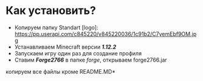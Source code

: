 # Как установить?
* Копируем папку Standart
[logo]: https://pp.userapi.com/c845220/v845220036/1c91b2/C7yemEbf9OM.jpg
* Устанавливаем Minecraft версии ***1.12.2***
* Запускаем игру один раз для создание профиля
* Ставим ***Forge2766*** в папке _forge_, открываем forge2766.jar

копируем все файлы кроме README.MD*
